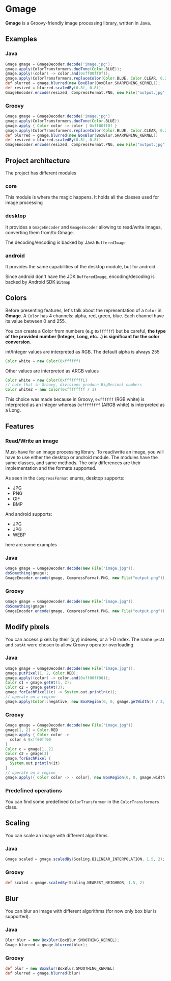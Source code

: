 # Gmage

**Gmage** is a Groovy-friendly image processing library, written in Java.

## Examples
### Java

```groovy
Gmage gmage = GmageDecoder.decode('image.jpg');
gmage.apply(ColorTransformers.duoTone(Color.BLUE));
gmage.apply((color) -> color.and(0xff00ff0f));
gmage.apply(ColorTransformers.replaceColor(Color.BLUE, Color.CLEAR, 0.25f));
def blurred = gmage.blurred(new BoxBlur(BoxBlur.SHARPENING_KERNEL));
def resized = blurred.scaledBy(0.8f, 0.8f);
GmageEncoder.encode(resized, CompressFormat.PNG, new File("output.jpg"));
```

### Groovy
```groovy
Gmage gmage = GmageDecoder.decode('image.jpg')
gmage.apply(ColorTransformers.duoTone(Color.BLUE))
gmage.apply { Color color -> color | 0xff00ff0f }
gmage.apply(ColorTransformers.replaceColor(Color.BLUE, Color.CLEAR, 0.25f))
def blurred = gmage.blurred(new BoxBlur(BoxBlur.SHARPENING_KERNEL))
def resized = blurred.scaledBy(0.8f, 0.8f)
GmageEncoder.encode(resized, CompressFormat.PNG, new File("output.jpg"))
```

## Project architecture
The project has different modules

### core
This module is where the magic happens. It holds all the classes used for image processing

### desktop
It provides a `GmageEncoder` and `GmageEncoder` allowing to read/write images, converting them from/to Gmage.

The decoding/encoding is backed by Java `BufferedImage`
### android
It provides the same capabilities of the desktop module, but for android.

Since android don't have the JDK `BufferedImage`, encoding/decoding is backed by Android SDK `Bitmap`

## Colors
Before presenting features, let's talk about the representation of a `Color` in **Gmage**.
A `Color` has 4 channels: alpha, red, green, blue. Each channel have its value between 0 and 255.

You can create a Color from numbers (e.g `0xffffff`) but be careful,
**the type of the provided number (Integer, Long, etc...) is significant for the color conversion**.

int/Integer values are interpreted as RGB. The default alpha is always 255
```groovy
Color white = new Color(0xffffff)
```

Other values are interpreted as ARGB values
```groovy
Color white = new Color(0xffffffffL)
// note that in Groovy, divisions produce BigDecimal numbers
Color white2 = new Color(0xffffffff / 1)
```

This choice was made because in Groovy, `0xffffff` (RGB white) is interpreted as an Integer whereas
`0xffffffff` (ARGB white) is interpreted as a Long.

## Features

### Read/Write an image
Must-have for an image processing library.
To read/write an image, you will have to use either the desktop or android module.
The modules have the same classes, and same methods. The only differences are their implementation
and the formats supported. 

As seen in the `CompressFormat` enums, desktop supports:
- JPG
- PNG
- GIF
- BMP


And android supports:
- JPG
- JPG
- WEBP


here are some examples

### Java
```groovy
Gmage gmage = GmageDecoder.decode(new File("image.jpg"));
doSomething(gmage);
GmageEncoder.encode(gmage, CompressFormat.PNG, new File("output.png"));
```
### Groovy
```groovy
Gmage gmage = GmageDecoder.decode(new File("image.jpg"))
doSomething(gmage)
GmageEncoder.encode(gmage, CompressFormat.PNG, new File("output.png"))
```

## Modify pixels
You can access pixels by their (x,y) indexes, or a 1-D index. The name `getAt` and `putAt` were
chosen to allow Groovy operator overloading

### Java
```groovy
Gmage gmage = GmageDecoder.decode(new File("image.jpg"));
gmage.putPixel(1, 2, Color.RED);
gmage.apply((color) -> color.and(0xff00ff00));
Color c1 = gmage.getAt(1, 2);
Color c2 = gmage.getAt(3);
gmage.forEachPixel((c) -> System.out.println(c));
// operate on a region
gmage.apply(Color::negative, new BoxRegion(0, 0, gmage.getWidth() / 2,  gmage.getHeight() / 2));
```

### Groovy
```groovy
Gmage gmage = GmageDecoder.decode(new File("image.jpg"))
gmage[1, 2] = Color.RED
gmage.apply { Color color ->
  color & 0xff00ff00
}
Color c = gmage[1, 2]
Color c2 = gmage[3]
gmage.forEachPixel {
  System.out.println(it)
}
// operate on a region
gmage.apply({ Color color -> - color}, new BoxRegion(0, 0, gmage.width / 2,  gmage.height / 2));
```

### Predefined operations
You can find some predefined `ColorTransformer` in the `ColorTransformers` class.

## Scaling
You can scale an image with different algorithms.

### Java
```groovy
Gmage scaled = gmage.scaledBy(Scaling.BILINEAR_INTERPOLATION, 1.5, 2);
```

### Groovy
```groovy
def scaled = gmage.scaledBy(Scaling.NEAREST_NEIGHBOR, 1.5, 2)
```

## Blur
You can blur an image with different algorithms (for now only box blur is supported).

### Java
```groovy
Blur blur = new BoxBlur(BoxBlur.SMOOTHING_KERNEL);
Gmage blurred = gmage.blurred(blur);
```

### Groovy
```groovy
def blur = new BoxBlur(BoxBlur.SMOOTHING_KERNEL)
def blurred = gmage.blurred(blur)
```